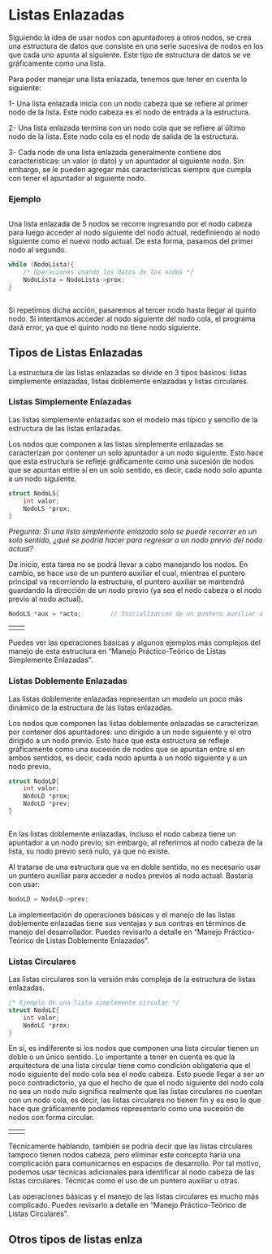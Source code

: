 # Listas Enlazadas

Siguiendo la idea de usar nodos con apuntadores a otros nodos, se crea una estructura de datos que consiste en una serie sucesiva de nodos en los que cada uno apunta al siguiente. Este tipo de estructura de datos se ve gráficamente como una lista.

Para poder manejar una lista enlazada, tenemos que tener en cuenta lo siguiente:

1- Una lista enlazada inicia con un nodo cabeza que se refiere al primer nodo de la lista. Este nodo cabeza es el nodo de entrada a la estructura.

2- Una lista enlazada termina con un nodo cola que se refiere al último nodo de la lista. Este nodo cola es el nodo de salida de la estructura.

3- Cada nodo de una lista enlazada generalmente contiene dos características: un valor (o dato) y un apuntador al siguiente nodo. Sin embargo, se le pueden agregar más características siempre que cumpla con tener el apuntador al siguiente nodo.

### Ejemplo

<div align="center">
    <img src="">
</div>

Una lista enlazada de 5 nodos se recorre ingresando por el nodo cabeza para luego acceder al nodo siguiente del nodo actual, redefiniendo al nodo siguiente como el nuevo nodo actual. De esta forma, pasamos del primer nodo al segundo.

```cpp
while (NodoLista){
    /* Operaciones usando los datos de los nodos */
    NodoLista = NodoLista->prox;
}
```

<div align="center">
    <img src="">
</div>

Si repetimos dicha acción, pasaremos al tercer nodo hasta llegar al quinto nodo. Si intentamos acceder al nodo siguiente del nodo cola, el programa dará error, ya que el quinto nodo no tiene nodo siguiente.

## Tipos de Listas Enlazadas

La estructura de las listas enlazadas se divide en 3 tipos básicos: listas simplemente enlazadas, listas doblemente enlazadas y listas circulares.

### Listas Simplemente Enlazadas

Las listas simplemente enlazadas son el modelo más típico y sencillo de la estructura de las listas enlazadas.

Los nodos que componen a las listas simplemente enlazadas se caracterizan por contener un solo apuntador a un nodo siguiente. Esto hace que esta estructura se refleje gráficamente como una sucesión de nodos que se apuntan entre sí en un solo sentido, es decir, cada nodo solo apunta a un nodo siguiente.

```cpp
struct NodoLS{
    int valor;
    NodoLS *prox;
}
```

*Pregunta: Si una lista simplemente enlazada solo se puede recorrer en un solo sentido, ¿qué se podría hacer para regresar a un nodo previo del nodo actual?*

De inicio, esta tarea no se podrá llevar a cabo manejando los nodos. En cambio, se hace uso de un puntero auxiliar el cual, mientras el puntero principal va recorriendo la estructura, el puntero auxiliar se mantendrá guardando la dirección de un nodo previo (ya sea el nodo cabeza o el nodo previo al nodo actual).

```cpp
NodoLS *aux = *actu;        // Inicializacion de un puntero auxiliar a un nodo
```

<table align="center">
    <td>
        <img src="">
    </td>
    <td>
        <img src="">
    </td>
</table>

Puedes ver las operaciones básicas y algunos ejemplos más complejos del manejo de esta estructura en “Manejo Práctico-Teórico de Listas Simplemente Enlazadas”.

### Listas Doblemente Enlazadas

Las listas doblemente enlazadas representan un modelo un poco más dinámico de la estructura de las listas enlazadas.

Los nodos que componen las listas doblemente enlazadas se caracterizan por contener dos apuntadores: uno dirigido a un nodo siguiente y el otro dirigido a un nodo previo. Esto hace que esta estructura se refleje gráficamente como una sucesión de nodos que se apuntan entre sí en ambos sentidos, es decir, cada nodo apunta a un nodo siguiente y a un nodo previo.

```cpp
struct NodoLD{
    int valor;
    NodoLD *prox;
    NodoLD *prev;
}
```

<div align="center">
    <img src="">
</div>

En las listas doblemente enlazadas, incluso el nodo cabeza tiene un apuntador a un nodo previo; sin embargo, al referirnos al nodo cabeza de la lista, su nodo previo será nulo, ya que no existe.

Al tratarse de una estructura que va en doble sentido, no es necesario usar un puntero auxiliar para acceder a nodos previos al nodo actual. Bastaría con usar:

```cpp
NodoLD = NodoLD->prev;
```

La implementación de operaciones básicas y el manejo de las listas doblemente enlazadas tiene sus ventajas y sus contras en términos de manejo del desarrollador. Puedes revisarlo a detalle en “Manejo Práctico-Teórico de Listas Doblemente Enlazadas”.

### Listas Circulares

Las listas circulares son la versión más compleja de la estructura de listas enlazadas.

```cpp
/* Ejemplo de una lista simplemente circular */
struct NodoLC{
    int valor;
    NodoLC *prox;
}
```

En sí, es indiferente si los nodos que componen una lista circular tienen un doble o un único sentido. Lo importante a tener en cuenta es que la arquitectura de una lista circular tiene como condición obligatoria que el nodo siguiente del nodo cola sea el nodo cabeza. Esto puede llegar a ser un poco contradictorio, ya que el hecho de que el nodo siguiente del nodo cola no sea un nodo nulo significa realmente que las listas circulares no cuentan con un nodo cola, es decir, las listas circulares no tienen fin y es eso lo que hace que gráficamente podamos representarlo como una sucesión de nodos con forma circular.

<table align="center">
    <td>
        <img src="">
    </td>
    <td>
        <img src="">
    </td>
</table>

Técnicamente hablando, también se podría decir que las listas circulares tampoco tienen nodos cabeza, pero eliminar este concepto haría una complicación para comunicarnos en espacios de desarrollo. Por tal motivo, podemos usar técnicas adicionales para identificar al nodo cabeza de las listas circulares. Técnicas como el uso de un puntero auxiliar u otras.

Las operaciones básicas y el manejo de las listas circulares es mucho más complicado. Puedes revisarlo a detalle en “Manejo Práctico-Teórico de Listas Circulares”.

## Otros tipos de listas enlza